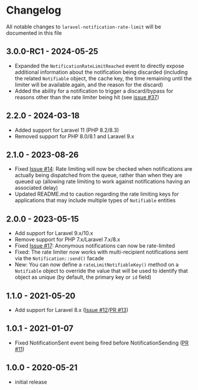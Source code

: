 # Changelog

All notable changes to `laravel-notification-rate-limit` will be documented in this file

## 3.0.0-RC1 - 2024-05-25

- Expanded the `NotificationRateLimitReached` event to directly expose additional information about the notification being discarded (including the related `Notifiable` object, the cache key, the time remaining until the limiter will be available again, and the reason for the discard)
- Added the ability for a notification to trigger a discard/bypass for reasons other than the rate limiter being hit (see [issue #37](https://github.com/jamesmills/laravel-notification-rate-limit/issues/37))

## 2.2.0 - 2024-03-18

- Added support for Laravel 11 (PHP 8.2/8.3)
- Removed support for PHP 8.0/8.1 and Laravel 9.x

## 2.1.0 - 2023-08-26

- Fixed [Issue #14](https://github.com/jamesmills/laravel-notification-rate-limit/issues/14): Rate limiting will now be checked when notifications are actually being dispatched from the queue, rather than when they are queued up (allowing rate limiting to work against notifications having an associated delay)
- Updated README.md to caution regarding the rate limiting keys for applications that may include multiple types of `Notifiable` entities
 
## 2.0.0 - 2023-05-15

- Add support for Laravel 9.x/10.x
- Remove support for PHP 7.x/Laravel 7.x/8.x
- Fixed [Issue #17](https://github.com/jamesmills/laravel-notification-rate-limit/issues/17): Anonymous notifications can now be rate-limited
- Fixed: The rate limiter now works with multi-recipient notifications sent via the `Notification::send()` facade
- New: You can now define a `rateLimitNotifiableKey()` method on a `Notifiable` object to override the value that will be used to identify that object as unique (by default, the primary key or `id` field)

## 1.1.0 - 2021-05-20

- Add support for Laravel 8.x ([Issue #12](https://github.com/jamesmills/laravel-notification-rate-limit/issues/12)/[PR #13](https://github.com/jamesmills/laravel-notification-rate-limit/pull/13))

## 1.0.1 - 2021-01-07

- Fixed NotificationSent event being fired before NotificationSending ([PR #11](https://github.com/jamesmills/laravel-notification-rate-limit/pull/11))

## 1.0.0 - 2020-05-21

- initial release
